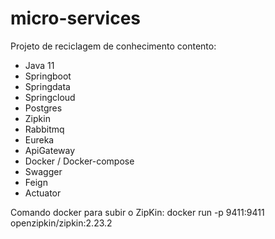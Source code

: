 # micro-services

Projeto de reciclagem de conhecimento contento:
  - Java 11
  - Springboot
  - Springdata
  - Springcloud
  - Postgres
  - Zipkin
  - Rabbitmq
  - Eureka
  - ApiGateway
  - Docker / Docker-compose
  - Swagger
  - Feign
  - Actuator


Comando docker para subir o ZipKin: 
docker run -p 9411:9411 openzipkin/zipkin:2.23.2


